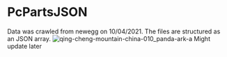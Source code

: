 # PcPartsJSON
Data was crawled from newegg on 10/04/2021. 
The files are structured as an JSON array.
![qing-cheng-mountain-china-010_panda-ark-a](https://user-images.githubusercontent.com/66512352/114309108-bdac1f00-9aee-11eb-844f-4122cc878ba6.jpg)
Might update later
